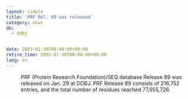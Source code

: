 ```yaml
---
layout: simple
title: 'PRF Rel. 89 was released'
category: news
db:
  - ddbj


date: 2003-01-30T00:00:00+09:00
retire_time: 2003-01-30T00:00:00+09:00
lang: en
---
```


<dd>PRF (Protein Research Foundation)/SEQ database Release 89 was released on Jan. 29 at DDBJ. PRF Release 89 consists of 216,752 entries, and the total number of residues reached 77,655,726.</dd>
